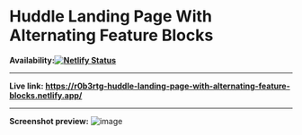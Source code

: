 # Huddle Landing Page With Alternating Feature Blocks

**Availability:[![Netlify Status](https://api.netlify.com/api/v1/badges/cb2b10d1-b1a4-4230-bda6-ee6998d3e6cf/deploy-status)](https://app.netlify.com/sites/r0b3rtg-huddle-landing-page-with-alternating-feature-blocks/deploys)**

---

**Live link: <https://r0b3rtg-huddle-landing-page-with-alternating-feature-blocks.netlify.app/>**

---

**Screenshot preview:**
![image](https://user-images.githubusercontent.com/54260004/147661691-000c220d-d3bf-4341-bb8b-397fbd6f8366.png)
